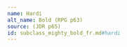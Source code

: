 ```yaml
---
name: Hardi
alt_name: Bold (RPG p63)
source: (JDR p65)
id: subclass_mighty_bold_fr.md#hardi
---
```


